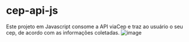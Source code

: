 # cep-api-js
Este projeto em Javascript consome a API viaCep e traz ao usuário o seu cep, de acordo com as informações coletadas.
![image](https://user-images.githubusercontent.com/103765355/192066245-7ff3221d-035a-4658-baad-2fa302b5dd38.png)
